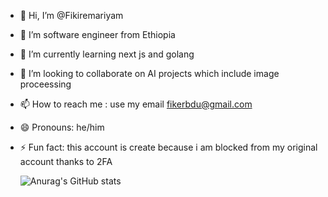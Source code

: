 - 👋 Hi, I’m @Fikiremariyam
- 👀 I’m software engineer from Ethiopia 
- 🌱 I’m currently learning next js and golang
- 💞️ I’m looking to collaborate on AI projects which include image proceessing 
- 📫 How to reach me : use my email fikerbdu@gmail.com
- 😄 Pronouns: he/him
- ⚡ Fun fact: this account is create because i am blocked from my original account thanks to 2FA

  ![Anurag's GitHub stats](https://github-readme-stats.vercel.app/api?username=anuraghazra&hide=contribs,prs)


<!---
Fikiremariyam/Fikiremariyam is a ✨ special ✨ repository because its `README.md` (this file) appears on your GitHub profile.
You can click the Preview link to take a look at your changes.
--->

